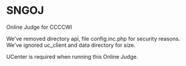 # SNGOJ
Online Judge for CCCCWI

We've removed directory api, file config.inc.php for security reasons.    
We've ignored uc_client and data directory for size.    

UCenter is required when running this Online Judge.
